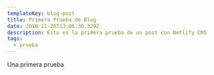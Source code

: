 ```yaml
---
templateKey: blog-post
title: Primera Prueba de Blog
date: 2018-11-26T13:06:30.329Z
description: Esto es la primera prueba de un post con Netlify CMS
tags:
  - prueba
---
```

Una primera prueba
